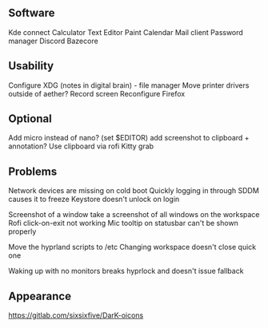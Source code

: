 ## Software
Kde connect
Calculator
Text Editor
Paint
Calendar
Mail client
Password manager
Discord
Bazecore

## Usability
Configure XDG (notes in digital brain) - file manager
Move printer drivers outside of aether?
Record screen
Reconfigure Firefox

## Optional
Add micro instead of nano? (set $EDITOR)
add screenshot to clipboard + annotation?
Use clipboard via rofi
Kitty grab

## Problems
Network devices are missing on cold boot
Quickly logging in through SDDM causes it to freeze
Keystore doesn't unlock on login

Screenshot of a window take a screenshot of all windows on the workspace
Rofi click-on-exit not working
Mic tooltip on statusbar can't be shown properly

Move the hyprland scripts to /etc
Changing workspace doesn't close quick one

Waking up with no monitors breaks hyprlock and doesn't issue fallback


## Appearance
https://gitlab.com/sixsixfive/DarK-oicons
